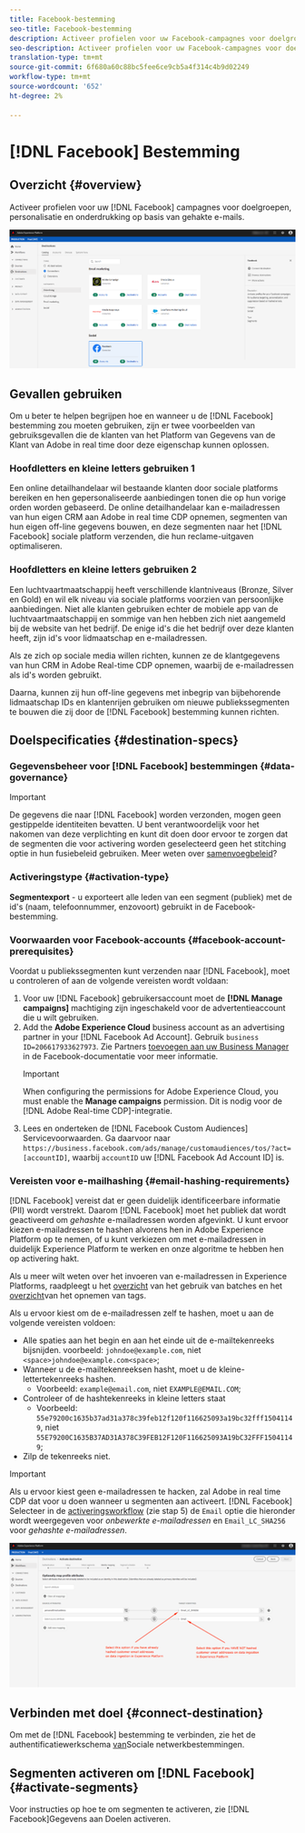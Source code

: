 ```yaml
---
title: Facebook-bestemming
seo-title: Facebook-bestemming
description: Activeer profielen voor uw Facebook-campagnes voor doelgroepen, personalisatie en onderdrukking op basis van gehakte e-mails.
seo-description: Activeer profielen voor uw Facebook-campagnes voor doelgroepen, personalisatie en onderdrukking op basis van gehakte e-mails.
translation-type: tm+mt
source-git-commit: 6f680a60c88bc5fee6ce9cb5a4f314c4b9d02249
workflow-type: tm+mt
source-wordcount: '652'
ht-degree: 2%

---
```



# [!DNL Facebook] Bestemming

## Overzicht {#overview}

Activeer profielen voor uw [!DNL Facebook] campagnes voor doelgroepen, personalisatie en onderdrukking op basis van gehakte e-mails.

![De bestemming van Facebook in Echte - tijd CDP UI](/help/rtcdp/destinations/assets/facebook-destination.png)

## Gevallen gebruiken

Om u beter te helpen begrijpen hoe en wanneer u de [!DNL Facebook] bestemming zou moeten gebruiken, zijn er twee voorbeelden van gebruiksgevallen die de klanten van het Platform van Gegevens van de Klant van Adobe in real time door deze eigenschap kunnen oplossen.


### Hoofdletters en kleine letters gebruiken 1


Een online detailhandelaar wil bestaande klanten door sociale platforms bereiken en hen gepersonaliseerde aanbiedingen tonen die op hun vorige orden worden gebaseerd. De online detailhandelaar kan e-mailadressen van hun eigen CRM aan Adobe in real time CDP opnemen, segmenten van hun eigen off-line gegevens bouwen, en deze segmenten naar het [!DNL Facebook] sociale platform verzenden, die hun reclame-uitgaven optimaliseren.


### Hoofdletters en kleine letters gebruiken 2


Een luchtvaartmaatschappij heeft verschillende klantniveaus (Bronze, Silver en Gold) en wil elk niveau via sociale platforms voorzien van persoonlijke aanbiedingen. Niet alle klanten gebruiken echter de mobiele app van de luchtvaartmaatschappij en sommige van hen hebben zich niet aangemeld bij de website van het bedrijf. De enige id&#39;s die het bedrijf over deze klanten heeft, zijn id&#39;s voor lidmaatschap en e-mailadressen.

Als ze zich op sociale media willen richten, kunnen ze de klantgegevens van hun CRM in Adobe Real-time CDP opnemen, waarbij de e-mailadressen als id&#39;s worden gebruikt.

Daarna, kunnen zij hun off-line gegevens met inbegrip van bijbehorende lidmaatschap IDs en klantenrijen gebruiken om nieuwe publiekssegmenten te bouwen die zij door de [!DNL Facebook] bestemming kunnen richten.

## Doelspecificaties {#destination-specs}

### Gegevensbeheer voor [!DNL Facebook] bestemmingen {#data-governance}

>[!IMPORTANT]
>
>De gegevens die naar [!DNL Facebook] worden verzonden, mogen geen gestippelde identiteiten bevatten. U bent verantwoordelijk voor het nakomen van deze verplichting en kunt dit doen door ervoor te zorgen dat de segmenten die voor activering worden geselecteerd geen het stitching optie in hun fusiebeleid gebruiken. Meer weten over [samenvoegbeleid](/help/profile/ui/merge-policies.md)?

### Activeringstype {#activation-type}

**Segmentexport** - u exporteert alle leden van een segment (publiek) met de id&#39;s (naam, telefoonnummer, enzovoort) gebruikt in de Facebook-bestemming.

### Voorwaarden voor Facebook-accounts {#facebook-account-prerequisites}

Voordat u publiekssegmenten kunt verzenden naar [!DNL Facebook], moet u controleren of aan de volgende vereisten wordt voldaan:

1. Voor uw [!DNL Facebook] gebruikersaccount moet de **[!DNL Manage campaigns]** machtiging zijn ingeschakeld voor de advertentieaccount die u wilt gebruiken.
2. Add the **Adobe Experience Cloud** business account as an advertising partner in your [!DNL Facebook Ad Account]. Gebruik `business ID=206617933627973`. Zie Partners [toevoegen aan uw Business Manager](https://www.facebook.com/business/help/1717412048538897) in de Facebook-documentatie voor meer informatie.
   >[!IMPORTANT]
   > When configuring the permissions for Adobe Experience Cloud, you must enable the **Manage campaigns** permission. Dit is nodig voor de [!DNL Adobe Real-time CDP]-integratie.
3. Lees en onderteken de [!DNL Facebook Custom Audiences] Servicevoorwaarden. Ga daarvoor naar `https://business.facebook.com/ads/manage/customaudiences/tos/?act=[accountID]`, waarbij `accountID` uw [!DNL Facebook Ad Account ID] is.

### Vereisten voor e-mailhashing {#email-hashing-requirements}

[!DNL Facebook] vereist dat er geen duidelijk identificeerbare informatie (PII) wordt verstrekt. Daarom [!DNL Facebook] moet het publiek dat wordt geactiveerd om *gehashte* e-mailadressen worden afgevinkt. U kunt ervoor kiezen e-mailadressen te hashen alvorens hen in Adobe Experience Platform op te nemen, of u kunt verkiezen om met e-mailadressen in duidelijk Experience Platform te werken en onze algoritme te hebben hen op activering hakt.

Als u meer wilt weten over het invoeren van e-mailadressen in Experience Platforms, raadpleegt u het [overzicht](/help/ingestion/batch-ingestion/overview.md) van het gebruik van batches en het [overzicht](/help/ingestion/streaming-ingestion/overview.md)van het opnemen van tags.

Als u ervoor kiest om de e-mailadressen zelf te hashen, moet u aan de volgende vereisten voldoen:

* Alle spaties aan het begin en aan het einde uit de e-mailtekenreeks bijsnijden. voorbeeld: `johndoe@example.com`, niet `<space>johndoe@example.com<space>`;
* Wanneer u de e-mailtekenreeksen hasht, moet u de kleine-lettertekenreeks hashen.
   * Voorbeeld: `example@email.com`, niet `EXAMPLE@EMAIL.COM`;
* Controleer of de hashtekenreeks in kleine letters staat
   * Voorbeeld: `55e79200c1635b37ad31a378c39feb12f120f116625093a19bc32fff15041149`, niet `55E79200C1635B37AD31A378C39FEB12F120F116625093A19bC32FFF15041149`;
* Zilp de tekenreeks niet.


>[!IMPORTANT]
>
>Als u ervoor kiest geen e-mailadressen te hacken, zal Adobe in real time CDP dat voor u doen wanneer u segmenten aan activeert. [!DNL Facebook] Selecteer in de [activeringsworkflow](/help/rtcdp/destinations/activate-destinations.md#activate-data) (zie stap 5) de `Email` optie die hieronder wordt weergegeven voor *onbewerkte e-mailadressen* en `Email_LC_SHA256` voor *gehashte e-mailadressen*.


![Hashing bij activering](/help/rtcdp/destinations/assets/identity-mapping.png)

## Verbinden met doel {#connect-destination}

Om met de [!DNL Facebook] bestemming te verbinden, zie het de authentificatiewerkschema [van](/help/rtcdp/destinations/social-network-destinations-workflow.md)Sociale netwerkbestemmingen.


## Segmenten activeren om [!DNL Facebook] {#activate-segments}

Voor instructies op hoe te om segmenten te activeren, zie [!DNL Facebook]Gegevens aan Doelen [](/help/rtcdp/destinations/activate-destinations.md)activeren.